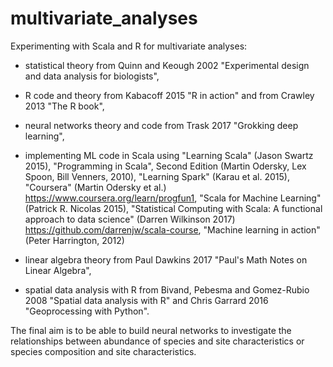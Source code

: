 # multivariate_analyses
Experimenting with Scala and R for multivariate analyses:

- statistical theory from Quinn and Keough 2002 "Experimental design and data analysis for biologists", 

- R code and theory from Kabacoff 2015 "R in action" and from Crawley 2013 "The R book",
 
- neural networks theory and code from Trask 2017 "Grokking deep learning",

- implementing ML code in Scala using "Learning Scala" (Jason Swartz 2015), "Programming in Scala", Second Edition (Martin Odersky, Lex Spoon, Bill Venners, 2010), "Learning Spark" (Karau et al. 2015), "Coursera" (Martin Odersky et al.) https://www.coursera.org/learn/progfun1, "Scala for Machine Learning" (Patrick R. Nicolas 2015), "Statistical Computing with Scala: A functional approach to data science" (Darren Wilkinson 2017) https://github.com/darrenjw/scala-course, "Machine learning in action" (Peter Harrington, 2012) 

- linear algebra theory from Paul Dawkins 2017 "Paul's Math Notes on Linear Algebra", 

- spatial data analysis with R from Bivand, Pebesma and Gomez-Rubio 2008 "Spatial data analysis with R" and Chris Garrard 2016 "Geoprocessing with Python".

The final aim is to be able to build neural networks to investigate the relationships between abundance of species and site characteristics or species composition and site characteristics. 

